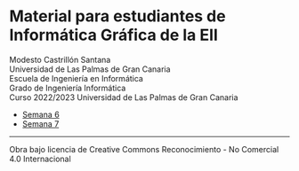# Material para estudiantes de Informática Gráfica de la EII

Modesto Castrillón Santana  
Universidad de Las Palmas de Gran Canaria  
Escuela de Ingeniería en Informática  
Grado de Ingeniería Informática  
Curso 2022/2023
Universidad de Las Palmas de Gran Canaria



- [Semana 6](S6/README.md)
- [Semana 7](S7/README.md)

***
Obra bajo licencia de Creative Commons Reconocimiento - No Comercial 4.0 Internacional
